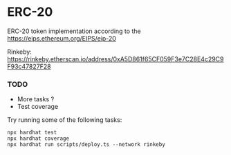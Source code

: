 # ERC-20

ERC-20 token implementation according to the https://eips.ethereum.org/EIPS/eip-20

Rinkeby: https://rinkeby.etherscan.io/address/0xA5D861f65CF059F3e7C28E4c29C9F93c47827F28

### TODO

- More tasks ?
- Test coverage

Try running some of the following tasks:

```shell
npx hardhat test
npx hardhat coverage
npx hardhat run scripts/deploy.ts --network rinkeby
```
